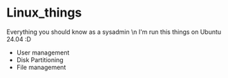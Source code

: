 # Linux_things
Everything you should know as a sysadmin \n
I'm run this things on Ubuntu 24.04 :D
- User management
- Disk Partitioning
- File management
